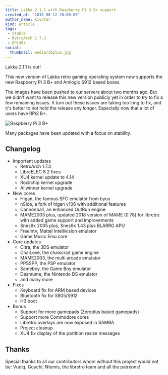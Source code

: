 ```yaml
---
title: Lakka 2.1.1 with Raspberry Pi 3 B+ support
created_at: '2018-08-12 20:00:00'
author_name: kivutar
kind: article
tags:
 - Stable
 - RetroArch 1.7.3
 - RPi3B+
social:
  thumbnail: media/3bplus.jpg
---
```


Lakka 2.1.1 is out!

This new version of Lakka retro gaming operating system now supports the new Raspberry Pi 3 B+ and Amlogic S912 based boxes.

The images have been pushed to our servers about two months ago. But we didn't want to release this new version publicly yet in order to try to fix a few remaining issues. It turn out these issues are taking too long to fix, and it's better to not hold the release any longer. Especially now that a lot of users have RPi3 B+.

![Raspberry Pi 3 B+](media/3bplus.jpg)

Many packages have been updated with a focus on stability.

## Changelog

  - Important updates
    - RetroArch 1.7.3
    - LibreELEC 8.2 fixes
    - XU4 kernel update to 4.14
    - Rockchip kernel upgrade
    - Allwinner kernel upgrade
  - New cores
    - Higan, the famous SFC emulator from byuu
    - nSide, a fork of higan v106 with additional features
    - Cannonball, an enhanced OutRun engine
    - MAME2003 plus, updated 2018 version of MAME (0.78) for libretro. with added game support and improvements
    - Snes9x 2005 plus, Snes9x 1.43 plus BLARRG APU
    - FreeIntv, Mattel Intellivision emulator
    - Game Music Emu core
  - Core updates
    - Citra, the 3DS emulator
    - ChaiLove, the chaiscript game engine
    - MAME2003, the multi arcade emulator
    - PPSSPP, the PSP emulator
    - Sameboy, the Game Boy emulator
    - Desmume, the Nintendo DS emulator
    - and many more 
  - Fixes
    - Keyboard fix for ARM based devices
    - Bluetooth fix for S905/S912
    - H3 boot
  - Bonus
    - Support for more gamepads (Zeroplus based gamepads)
    - Support more Commodore cores
    - Libretro overlays are now exposed in SAMBA
    - Project cleanup
    - XU4 fix display of the partition resize messages

## Thanks

Special thanks to all our contributors whom without this project would not be: Vudiq, Gouchi, Ntemis, the libretro team and all the patreons!
